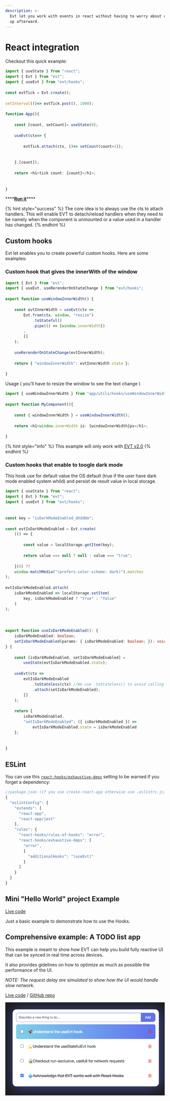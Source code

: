 ```yaml
---
description: >-
  Evt let you work with events in react without having to worry about cleaning
  up afterward.
---
```


# React integration

Checkout this quick example: 

```typescript
import { useState } from "react";
import { Evt } from "evt";
import { useEvt } from "evt/hooks";

const evtTick = Evt.create();

setInterval(()=> evtTick.post(), 1000);

function App(){

    const [count, setCount]= useState(0);

    useEvt(ctx=> {
    
        evtTick.attach(ctx, ()=> setCount(count+1));
    
    
    },[count]);
    
    return <h1>tick count: {count}</h1>;


}

```

\*\*\*\*[**Run it**](https://stackblitz.com/edit/evt-hooks-101?file=index.tsx)\*\*\*\*

{% hint style="success" %}
The core idea is to always use the cts to attach handlers. This will enable EVT to detach/reload handlers when they need to be namely when the component is unmounted or a value used in a handler has changed.
{% endhint %}

## Custom hooks

Evt let enables you to create powerful custom hooks. Here are some examples:

### Custom hook that gives the innerWith of the window

```typescript
import { Evt } from "evt";
import { useEvt, useRerenderOnStateChange } from "evt/hooks";

export function useWindowInnerWidth() {

    const evtInnerWidth = useEvt(ctx =>
        Evt.from(ctx, window, "resize")
            .toStateful()
            .pipe(() => [window.innerWidth])
        ,
        []
    );

    useRerenderOnStateChange(evtInnerWidth);

    return { "windowInnerWidth": evtInnerWidth.state };

}

```

Usage \( you'll have to resize the window to see the text change \)

```typescript
import { useWindowInnerWidth } from "app/utils/hooks/useWindowInnerWidth.ts";

export function MyComponent(){

    const { windowInnerWidth } = useWindowInnerWidth();
    
    return <h1>window.innerWidth is: {windowInnerWidth}px</h1>;

}
```

{% hint style="info" %}
This example will only work with [EVT v2.0](https://github.com/garronej/evt/pull/16)
{% endhint %}

### Custom hooks that enable to toogle dark mode

This hook use for default value the OS default \(true if the user have dark mode enabled system whild\) and persist de result value in local storage.

```typescript
import { useState } from "react";
import { Evt } from "evt";
import { useEvt } from "evt/hooks";


const key = "isDarkModeEnabled_dXddOm";

const evtIsDarkModeEnabled = Evt.create(
    (() => {

        const value = localStorage.getItem(key);

        return value === null ? null : value === "true";

    })() ??
    window.matchMedia("(prefers-color-scheme: dark)").matches
);

evtIsDarkModeEnabled.attach(
    isDarkModeEnabled => localStorage.setItem(
        key, isDarkModeEnabled ? "true" : "false"
    )
);



export function useIsDarkModeEnabled(): {
    isDarkModeEnabled: boolean;
    setIsDarkModeEnabled(params: { isDarkModeEnabled: boolean; }): void;
} {

    const [isDarkModeEnabled, setIsDarkModeEnabled] = 
        useState(evtIsDarkModeEnabled.state);

    useEvt(ctx =>
        evtIsDarkModeEnabled
            .toStateless(ctx) //We use .toStateless() to avoid calling setIsDarkModeEnabled on first render 
            .attach(setIsDarkModeEnabled),
        []
    );

    return {
        isDarkModeEnabled,
        "setIsDarkModeEnabled": ({ isDarkModeEnabled }) =>
            evtIsDarkModeEnabled.state = isDarkModeEnabled
    };


}
```

## ESLint

You can use this [`react-hooks/exhaustive-deps`](https://github.com/facebook/react/blob/master/packages/eslint-plugin-react-hooks/README.md#advanced-configuration) setting to be warned if you forget a dependency:

```javascript
//package.json (if you use create-react-app otherwise use .eslintrc.js) 
{
  "eslintConfig": {
    "extends": [
      "react-app",
      "react-app/jest"
    ],
    "rules": {
      "react-hooks/rules-of-hooks": "error",
      "react-hooks/exhaustive-deps": [
        "error",
        {
          "additionalHooks": "(useEvt)"
        }
      ]
    }
  }
}
```

## Mini "Hello World" project Example 

 [Live code](https://stackblitz.com/edit/evt-hooks?embed=1&file=Hello.tsx)

Just a basic example to demonstrate how to use the Hooks.

## Comprehensive example: A TODO list app

This example is meant to show how EVT can help you build fully reactive UI that can be synced in real time across devices.

It also provides gidelines on how to optimize as much as possible the performance of the UI.

_NOTE: The request delay are simulated to show how the UI would handle slow network._

[Live code](https://stackblitz.com/edit/evt-react-hooks-todo-list?embed=1&file=index.tsx) / [GitHub repo](https://github.com/garronej/evt_react_hooks_todo_list)

![](.gitbook/assets/89027333-9891ca80-d32a-11ea-8d58-6e93c12a50f5.png)




